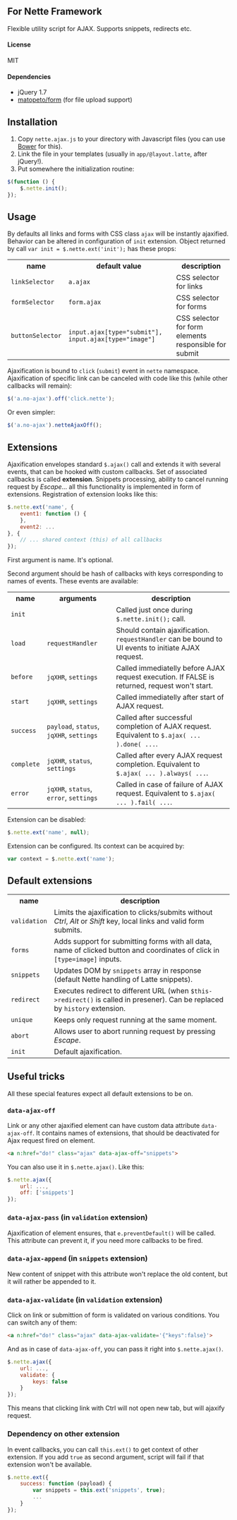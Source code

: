 ## For Nette Framework

Flexible utility script for AJAX. Supports snippets, redirects etc.

#### License

MIT

#### Dependencies

- jQuery 1.7
- [matopeto/form](https://github.com/matopeto/form) (for file upload support)

## Installation

1. Copy `nette.ajax.js` to your directory with Javascript files (you can use [Bower](http://bower.io/) for this).
2. Link the file in your templates (usually in `app/@layout.latte`, after jQuery!).
3. Put somewhere the initialization routine:

```js
$(function () {
	$.nette.init();
});
```

## Usage

By defaults all links and forms with CSS class `ajax` will be instantly ajaxified. Behavior can be altered in configuration of `init` extension. Object returned by call `var init = $.nette.ext('init');` has these props:

<table>
	<tr>
		<th>name</th>
		<th>default value</th>
		<th>description</th>
	</tr>
	<tr>
		<td><code>linkSelector</code></td>
		<td><code>a.ajax</code></td>
		<td>CSS selector for links</td>
	</tr>
	<tr>
		<td><code>formSelector</code></td>
		<td><code>form.ajax</code></td>
		<td>CSS selector for forms</td>
	</tr>
	<tr>
		<td><code>buttonSelector</code></td>
		<td><code>input.ajax[type="submit"], input.ajax[type="image"]</code></td>
		<td>CSS selector for form elements responsible for submit</td>
	</tr>
</table>

Ajaxification is bound to `click` (`submit`) event in `nette` namespace. Ajaxification of specific link can be canceled with code like this (while other callbacks will remain):

```js
$('a.no-ajax').off('click.nette');
```

Or even simpler:

```js
$('a.no-ajax').netteAjaxOff();
```

## Extensions

Ajaxification envelopes standard `$.ajax()` call and extends it with several events, that can be hooked with custom callbacks. Set of associated callbacks is called **extension**. Snippets processing, ability to cancel running request by *Escape*... all this functionality is implemented in form of extensions. Registration of extension looks like this:

```js
$.nette.ext('name', {
    event1: function () {
    },
    event2: ...
}, {
    // ... shared context (this) of all callbacks
});
```

First argument is name. It's optional.

Second argument should be hash of callbacks with keys corresponding to names of events. These events are available:

<table>
	<tr>
		<th>name</th>
		<th>arguments</th>
		<th>description</th>
	</tr>
	<tr>
		<td><code>init</code></td>
		<td></td>
		<td>Called just once during <code>$.nette.init();</code> call.</td>
	</tr>
	<tr>
		<td><code>load</code></td>
		<td><code>requestHandler</code></td>
		<td>Should contain ajaxification. <code>requestHandler</code> can be bound to UI events to initiate AJAX request.</td>
	</tr>
	<tr>
		<td><code>before</code></td>
		<td><code>jqXHR</code>, <code>settings</code></td>
		<td>Called immediatelly before AJAX request execution. If FALSE is returned, request won't start.</td>
	</tr>
	<tr>
		<td><code>start</code></td>
		<td><code>jqXHR</code>, <code>settings</code></td>
		<td>Called immediatelly after start of AJAX request.</td>
	</tr>
	<tr>
		<td><code>success</code></td>
		<td><code>payload</code>, <code>status</code>, <code>jqXHR</code>, <code>settings</code></td>
		<td>Called after successful completion of AJAX request. Equivalent to <code>$.ajax( ... ).done( ...</code>.</td>
	</tr>
	<tr>
		<td><code>complete</code></td>
		<td><code>jqXHR</code>, <code>status</code>, <code>settings</code></td>
		<td>Called after every AJAX request completion. Equivalent to <code>$.ajax( ... ).always( ...</code>.</td>
	</tr>
	<tr>
		<td><code>error</code></td>
		<td><code>jqXHR</code>, <code>status</code>, <code>error</code>, <code>settings</code></td>
		<td>Called in case of failure of AJAX request. Equivalent to <code>$.ajax( ... ).fail( ...</code>.</td>
	</tr>
</table>

Extension can be disabled:

```js
$.nette.ext('name', null);
```

Extension can be configured. Its context can be acquired by:

```js
var context = $.nette.ext('name');
```

## Default extensions

<table>
	<tr>
		<th>name</th>
		<th>description</th>
	</tr>
	<tr>
		<td><code>validation</code></td>
		<td>Limits the ajaxification to clicks/submits without <em>Ctrl</em>, <em>Alt</em> or <em>Shift</em> key, local links and valid form submits.</td>
	</tr>
	<tr>
		<td><code>forms</code></td>
		<td>Adds support for submitting forms with all data, name of clicked button and coordinates of click in <code>[type=image]</code> inputs.</td>
	</tr>
	<tr>
		<td><code>snippets</code></td>
		<td>Updates DOM by <code>snippets</code> array in response (default Nette handling of Latte snippets).</td>
	</tr>
	<tr>
		<td><code>redirect</code></td>
		<td>Executes redirect to different URL (when <code>$this->redirect()</code> is called in presener). Can be replaced by <code>history</code> extension.</td>
	</tr>
	<tr>
		<td><code>unique</code></td>
		<td>Keeps only request running at the same moment.</td>
	</tr>
	<tr>
		<td><code>abort</code></td>
		<td>Allows user to abort running request by pressing <em>Escape</em>.</td>
	</tr>
	<tr>
		<td><code>init</code></td>
		<td>Default ajaxification.</td>
	</tr>
</table>

## Useful tricks

All these special features expect all default extensions to be on.

### `data-ajax-off`

Link or any other ajaxified element can have custom data attribute `data-ajax-off`. It contains names of extensions, that should be deactivated for Ajax request fired on element.

```html
<a n:href="do!" class="ajax" data-ajax-off="snippets">
```

You can also use it in `$.nette.ajax()`. Like this:

```js
$.nette.ajax({
	url: ...,
	off: ['snippets']
});
```

### `data-ajax-pass` (in `validation` extension)

Ajaxification of element ensures, that `e.preventDefault()` will be called. This attribute can prevent it, if you need more callbacks to be fired.

### `data-ajax-append` (in `snippets` extension)

New content of snippet with this attribute won't replace the old content, but it will rather be appended to it.

### `data-ajax-validate` (in `validation` extension)

Click on link or submittion of form is validated on various conditions. You can switch any of them:

```html
<a n:href="do!" class="ajax" data-ajax-validate='{"keys":false}'>
```

And as in case of `data-ajax-off`, you can pass it right into `$.nette.ajax()`.

```js
$.nette.ajax({
	url: ...,
	validate: {
		keys: false
	}
});
```

This means that clicking link with Ctrl will not open new tab, but will ajaxify request.

### Dependency on other extension

In event callbacks, you can call `this.ext()` to get context of other extension. If you add `true` as second argument, script will fail if that extension won't be available.

```js
$.nette.ext({
	success: function (payload) {
		var snippets = this.ext('snippets', true);
		...
	}
});
```
